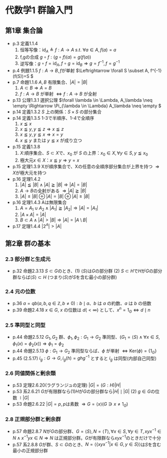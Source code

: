 # 代数学1 群論入門

## 第1章 集合論

* p.3 定義1.1.4
    1. 恒等写像：$\mathrm{id}_A \triangleq f: A \rightarrow A \; s.t. \ \forall a \in A, f(a) = a$
    2. f,gの合成 $g\circ f: (g\circ f)(a)=g(f(a))$
    3. 逆写像：$g\circ f=\mathrm{id}_A, f\circ g=\mathrm{id}_B \Rightarrow g = f^{-1}, f=g^{-1}$
* p.4 例題1.1.5 $f:A\rightarrow B, f$が単射 $\Leftrightarrow \forall S \subset A, f^{-1}(f(S))=S $
* p.7 命題1.1.6 $A,B$ 有限集合、$|A|=|B|$
    1. $A \subset B \Rightarrow A = B$
    2. $f:A\rightarrow B$ が単射 $\Leftrightarrow f:A\rightarrow B$ が全射
* p.13 公理1.3.1 選択公理 $\forall \lambda \in \Lambda, A_\lambda \neq \empty \Rightarrow \Pi_{\lambda \in \Lambda} A_\lambda \neq \empty $
* p.14 定義1.3.2 $S$ 上の関係：$S\times S$ の部分集合
* p.14 定義1.3.5 1-3で半順序、1-4で全順序
    1. $x \leqq x$
    2. $x \leqq y, y \leqq z \Rightarrow x \leqq z$
    3. $x \leqq y, y \leqq x \Rightarrow x = y$
    4. $x \leqq y$ または $y \leqq x$ が成り立つ
* p.15 定義1.3.8
    1. $X$:順序集合、$S \subset X$で、$x_0$ が $S$ の上界：$x_0 \in X, \forall y \in S, y \leqq x_0$
    2. 極大元$x \in X$：$x \leqq y \Rightarrow y = x$
* p.15 定理1.3.9 Xが順序集合で、Xの任意の全順序部分集合が上界を持つ $\Rightarrow X$が極大元を持つ
* p.16 定理1.4.2
    1. $|A| \leqq |B| \land |A| \geqq |B| \Rightarrow |A|=|B|$
    2. $A \rightarrow B$の全射がある $\Rightarrow |A| \geqq |B|$
    3. $|A| \le |B| \oplus |A|=|B| \oplus |A| \ge |B|$
* p.16 定理1.4.3 Aは無限集合
    1. $A=A_1 \cup A_2 \land |A_1| \geqq |A_2| \Rightarrow |A| = |A_1|$
    2. $|A\times A|=|A|$
    3. $B \subset A \land |A| > |B| \Rightarrow |A| = |A \setminus B|$
* p.17 定理1.4.4 $|2^A| > |A|$

## 第2章 群の基本

### 2.3 部分群と生成元

* p.32 命題2.3.13 $S\subset G$のとき、(1) $\langle S\rangle$は$G$の部分群 (2) $S \subset H$で$H$が$G$の部分群ならば$\langle S\rangle\subset H$ (つまり$\langle S\rangle$が$S$を含む最小の部分群)

### 2.4 元の位数

* p.36 $a = qb (a,b,q \in \mathbb{Z}, b \neq 0): b \mid a$、$b$ は $a$ の約数、$a$ は $b$ の倍数
* p.39 命題2.4.18 $x \in G$, $x$ の位数は $d (<\infty)$ として、$x^n = 1_G \Leftrightarrow d \mid n$

### 2.5 準同型と同型

* p.44 命題2.5.12 $G_1,G_2$ 群、$\phi_1, \phi_2: G_1 \rightarrow G_2$ 準同型、($G_1 = \langle S\rangle \land \forall x \in S, \phi_1(x) = \phi_2(x)) \Rightarrow \phi_1 = \phi_2$
* p.44 命題2.5.13 $\phi:G_1 \rightarrow G_2$ 準同型ならば、$\phi$ が単射 $\Leftrightarrow \mathrm{Ker}(\phi)=\{1_G\}$
* p.45 (2.5.17) $i_g : G \rightarrow G, i_g(h) = ghg^{-1}$ とすると $i_g$ は同型(内部自己同型)

### 2.6 同値関係と剰余類

* p.53 定理2.6.20(ラグランジュの定理) $|G|=(G:H)|H|$
* p.53 系2.6.21 $G$が有限群なら(1)$H$が$G$の部分群なら$|H| \mid |G|$ (2) $g \in G$の位数 $\mid |G|$
* p.53 命題2.6.22 $|G|=p, p$は素数 $\Rightarrow G = \langle x \rangle (G \ni x \neq 1_G)$

### 2.8 正規部分群と剰余群

* p.57 命題2.8.7 $N$が$G$の部分群、$G=\langle S\rangle,N =\langle T\rangle,\forall x\in S,\forall y\in T,xyx^{-1}\in N\land x^{-1}yx\in N \Rightarrow N$ は正規部分群。$G$が有限群なら$xyx^{-1}$のときだけで十分
* p.57 系2.8.8 $G$が群、$S \subset G$のとき、$N=\langle\{xyx^{-1}|x\in G, y\in S\}\rangle$は$S$を含む最小の正規部分群